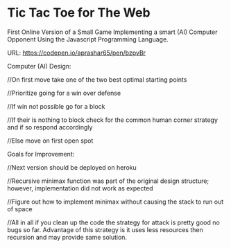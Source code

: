 # Tic Tac Toe for The Web

First Online Version of a Small Game Implementing a smart (AI) Computer Opponent Using the Javascript Programming Language. 

URL: https://codepen.io/aprashar65/pen/bzpvBr

Computer (AI) Design:

//On first move take one of the two best optimal starting points

//Prioritize going for a win over defense

//If win not possible go for a block

//If their is nothing to block check for the common human corner strategy and if so respond accordingly

//Else move on first open spot

Goals for Improvement:

//Next version should be deployed on heroku 

//Recursive minimax function was part of the original design structure; however, implementation did not work as expected

//Figure out how to implement minimax without causing the stack to run out of space

//All in all if you clean up the code the strategy for attack is pretty good no bugs so far. Advantage of this strategy is it uses less resources then recursion and may provide same solution.
